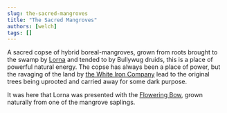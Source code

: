 ```yaml
---
slug: the-sacred-mangroves
title: "The Sacred Mangroves"
authors: [welch]
tags: []
---
```


A sacred copse of hybrid boreal-mangroves, grown from roots brought to the swamp by [Lorna](/characters/lorna) and tended to by Bullywug druids, this is a place of powerful natural energy. The copse has always been a place of power, but the ravaging of the land by [the White Iron Company](/wikis/the-white-iron-company) lead to the original trees being uprooted and carried away for some dark purpose.
 
It was here that Lorna was presented with the [Flowering Bow](/wikis/flowering-bow), grown naturally from one of the mangrove saplings.